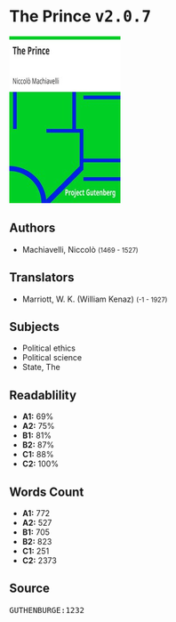 # The Prince <kbd>v2.0.7</kbd>

![](./cover.medium.jpg "")

## Authors


 - Machiavelli, Niccolò <small>(1469 - 1527)</small>

## Translators


 - Marriott, W. K. (William Kenaz) <small>(-1 - 1927)</small>

## Subjects


 - Political ethics
 - Political science
 - State, The

## Readablility


 - **A1:** 69%
 - **A2:** 75%
 - **B1:** 81%
 - **B2:** 87%
 - **C1:** 88%
 - **C2:** 100%

## Words Count


 - **A1:** 772
 - **A2:** 527
 - **B1:** 705
 - **B2:** 823
 - **C1:** 251
 - **C2:** 2373

## Source


<kbd>GUTHENBURGE:1232</kbd>
